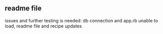 ## readme file

issues and further testing is needed: 
db connection and app.rb unable to load,
readme file and recipe updates
